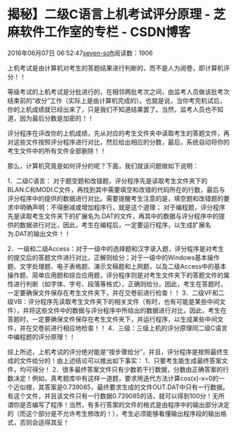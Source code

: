 
# 揭秘】二级C语言上机考试评分原理 -  芝麻软件工作室的专栏 - CSDN博客


2016年06月07日 06:52:47[seven-soft](https://me.csdn.net/softn)阅读数：1906


上机考试是由计算机对考生的答题结果进行判断的，而不是人为阅卷，即计算机评分！！

等级考试的上机考试是分批进行的，在相邻两批考次之间，由监考人员做该批考次结束前的“收分”工作（实际上是由计算机完成的）。也就是说，当你考完机试后，你的上机成绩就已经出来了，只是我们不知道结果罢了。当然，监考人员也不知道，因为最后分数是加密的！！

评分程序在评改你的上机成绩，先从对应的考生文件夹中读取考生的答题文件，再对这些文件按照评分程序进行对比，然后给出相应的分数，最后，系统自动将你的考生文件中的所有文件全部删除！！

那么，计算机究竟是如何评分的呢？下面，我们就该问题做如下说明：

1．二级C语言：
对于题空题和改错题，评分程序先是读取考生文件夹下的BLAN.C和MODI.C文件，再找到其中需要填空和改错的代码所在的行数，最后与评分程序中的提供的数据进行对比。需要提醒考生注意的是，填空题和改错题的要求中明确声明：不得删减或增加程序行，就是这个道理；
对于编程题，评分程序先是读取考生文件夹下的扩展名为.DAT的文件，再其中的数据与评分程序中的提供的数据进行对比，因此，考生在编程后，一定要运行程序，以生成扩展名为.DAT的输出文件！！

2．一级和二级Access：对于一级中的选择题和汉字录入题，评分程序是对考生的提交后的答题文件进行对比，正解则给分；对于一级中的Windows基本操作题、文字处理题、电子表格题、演示文稿题和上网题，以及二级Access中的基本操作题、简单应用题和综合应用题，评分程序则是对考生文件夹下的答题文件的属性进行判断（如字体、字号、段落等格式），正确则给分。因此，考生在答题时，一定要确保文件保存在考生文件夹下，并在交卷前进行检查！！
3．二级VF和二级VB：评分程序先读取考生文件夹下的相关文件（有时，也有可能是某些中间文件），并将这些文件中的数据与评分程序中所给出的数据进行对比，因此，考生在答题时，一定要确保文件保存在考生文件夹下，并运行程序，以生成某些中间文件，并在交卷前进行相应地检查！！
4．三级：三级上机的评分原理同二级C语言中编程题的评分原理！！


综上所述，上机考试的评分绝对能是“按步骤给分”，并且，评分程序是按照最终生成的文件给分的！由上述结论可以推出如下事实：
1．只要考生能生成最终答案文件，均可得分！
2．很多最终答案文件只有少数若干行数据，分数由正确答案的行数决定！例如，真考题库中有这样一道题，要求用迭代方法计算cos(x)-x=0的一个近似根，其答案是0.739085，最终要求生成的文件OUT.DAT中只有一行数据。有这个文件，并且该文件只有一行数据0.739085的话，就可以得到100分！无所谓你是否编写了程序！当然，有多行答案的文件的格式是由程序中的输出部分决定的（而这个部分是不允许考生修改的！），考生必须能够看懂输出程序段的输出格式，否则会适得其反！

